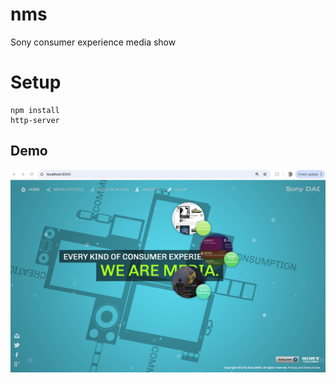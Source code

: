 # nms
Sony consumer experience media show

# Setup
```
npm install
http-server
```

## Demo
![Home screen](images/nms-readme-image.png)
